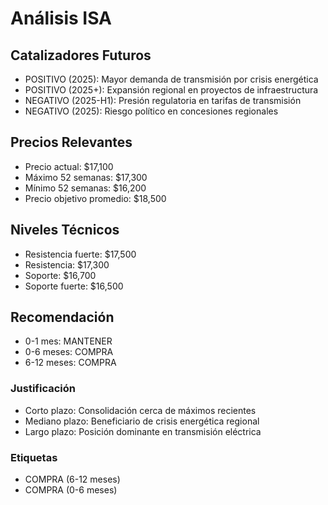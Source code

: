 # Análisis ISA

## Catalizadores Futuros
- POSITIVO (2025): Mayor demanda de transmisión por crisis energética
- POSITIVO (2025+): Expansión regional en proyectos de infraestructura
- NEGATIVO (2025-H1): Presión regulatoria en tarifas de transmisión
- NEGATIVO (2025): Riesgo político en concesiones regionales

## Precios Relevantes
- Precio actual: $17,100
- Máximo 52 semanas: $17,300
- Mínimo 52 semanas: $16,200
- Precio objetivo promedio: $18,500

## Niveles Técnicos
- Resistencia fuerte: $17,500
- Resistencia: $17,300
- Soporte: $16,700
- Soporte fuerte: $16,500

## Recomendación
- 0-1 mes: MANTENER
- 0-6 meses: COMPRA
- 6-12 meses: COMPRA

### Justificación
- Corto plazo: Consolidación cerca de máximos recientes
- Mediano plazo: Beneficiario de crisis energética regional
- Largo plazo: Posición dominante en transmisión eléctrica

### Etiquetas
- COMPRA (6-12 meses)
- COMPRA (0-6 meses)
